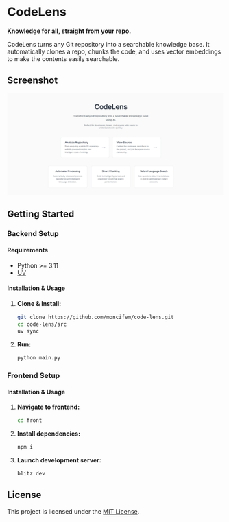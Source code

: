 # CodeLens

**Knowledge for all, straight from your repo.**

CodeLens turns any Git repository into a searchable knowledge base. It automatically clones a repo, chunks the code, and uses vector embeddings to make the contents easily searchable.

## Screenshot

![CodeLens Frontend](screenshots/frontend-demo.png)

## Getting Started

### Backend Setup

#### Requirements
*   Python >= 3.11
*   [UV](https://github.com/astral-sh/uv)

#### Installation & Usage
1.  **Clone & Install:**
    ```bash
    git clone https://github.com/moncifem/code-lens.git
    cd code-lens/src
    uv sync
    ```

2.  **Run:**
    ```bash
    python main.py
    ```

### Frontend Setup

#### Installation & Usage
1.  **Navigate to frontend:**
    ```bash
    cd front
    ```

2.  **Install dependencies:**
    ```bash
    npm i
    ```

3.  **Launch development server:**
    ```bash
    blitz dev
    ```

## License
This project is licensed under the [MIT License](LICENSE).
